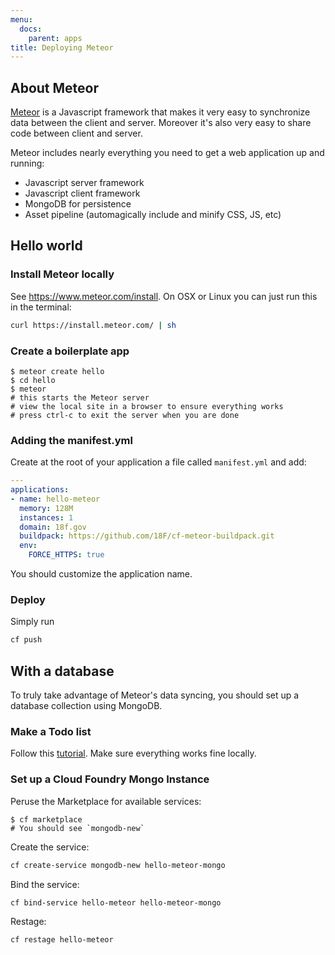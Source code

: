 ```yaml
---
menu:
  docs:
    parent: apps
title: Deploying Meteor
---
```


## About Meteor

[Meteor](https://www.meteor.com/) is a Javascript framework that makes it very easy to synchronize data between the client and server. Moreover it's also very easy to share code between client and server.

Meteor includes nearly everything you need to get a web application up and running:

- Javascript server framework
- Javascript client framework
- MongoDB for persistence
- Asset pipeline (automagically include and minify CSS, JS, etc)

## Hello world

### Install Meteor locally

See https://www.meteor.com/install. On OSX or Linux you can just run this in the terminal:

```bash
curl https://install.meteor.com/ | sh
```

### Create a boilerplate app

```
$ meteor create hello
$ cd hello
$ meteor
# this starts the Meteor server
# view the local site in a browser to ensure everything works
# press ctrl-c to exit the server when you are done
```

### Adding the manifest.yml

Create at the root of your application a file called `manifest.yml` and add:

```yaml
---
applications:
- name: hello-meteor
  memory: 128M
  instances: 1
  domain: 18f.gov
  buildpack: https://github.com/18F/cf-meteor-buildpack.git
  env:
    FORCE_HTTPS: true
```

You should customize the application name.

### Deploy

Simply run

```bash
cf push
```

## With a database

To truly take advantage of Meteor's data syncing, you should set up a database collection using MongoDB.

### Make a Todo list

Follow this [tutorial](https://www.meteor.com/tutorials/blaze/creating-an-app). Make sure everything works fine locally.

### Set up a Cloud Foundry Mongo Instance

Peruse the Marketplace for available services:

```
$ cf marketplace
# You should see `mongodb-new`
```

Create the service:

```bash
cf create-service mongodb-new hello-meteor-mongo
```

Bind the service:

```bash
cf bind-service hello-meteor hello-meteor-mongo
```

Restage:

```bash
cf restage hello-meteor
```
